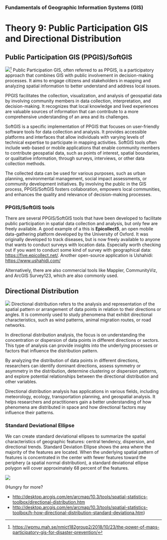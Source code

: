 ### Fundamentals of Geographic Information Systems (GIS)

# Theory 9: Public Participation GIS and Directional Distribution

## Public Participation GIS (PPGIS)/SoftGIS
![](https://wpmu.mah.se/nmict182group2/files/2018/10/Dl_p7DwXoAAr2zA.jpg)[^1]
Public Participation GIS, often referred to as PPGIS, is a participatory approach that combines GIS with public involvement in decision-making processes. It aims to engage citizens and stakeholders in mapping and analyzing spatial information to better understand and address local issues.

PPGIS facilitates the collection, visualization, and analysis of geospatial data by involving community members in data collection, interpretation, and decision-making. It recognizes that local knowledge and lived experiences are valuable sources of information that can contribute to a more comprehensive understanding of an area and its challenges.

SoftGIS is a specific implementation of PPGIS that focuses on user-friendly software tools for data collection and analysis. It provides accessible platforms and interfaces that allow individuals with varying levels of technical expertise to participate in mapping activities. SoftGIS tools often include web-based or mobile applications that enable community members to contribute geospatial data, such as points of interest, spatial boundaries, or qualitative information, through surveys, interviews, or other data collection methods.

The collected data can be used for various purposes, such as urban planning, environmental management, social impact assessments, or community development initiatives. By involving the public in the GIS process, PPGIS/SoftGIS fosters collaboration, empowers local communities, and enhances the quality and relevance of decision-making processes.

### PPGIS/SoftGIS tools
There are several PPGIS/SoftGIS tools that have been developed to facilitate public participation in spatial data collection and analysis, but only few are freely available. A good example of a this is **Epicollect5**, an open mobile data-gathering platform developed by the University of Oxford. It was originally developed to track diseases, but is now freely available to anyone that wants to conduct surveys with location data. Especially worth checking out if you want to conduct some kind of survey with geographical data: https://five.epicollect.net/. Another open-source application is Ushahidi: https://www.ushahidi.com/

Alternatively, there are also commercial tools like Mappler, CommunityViz, and ArcGIS Survey123, which are also commonly used.

## Directional Distribution
![](https://www.esri.com/arcgis-blog/wp-content/uploads/2018/09/sept-18.jpg)
Directional distribution refers to the analysis and representation of the spatial pattern or arrangement of data points in relation to their directions or angles. It is commonly used to study phenomena that exhibit directional characteristics, such as wind patterns, animal migration routes, or road networks.

In directional distribution analysis, the focus is on understanding the concentration or dispersion of data points in different directions or sectors. This type of analysis can provide insights into the underlying processes or factors that influence the distribution pattern.

By analyzing the distribution of data points in different directions, researchers can identify dominant directions, assess symmetry or asymmetry in the distribution, determine clustering or dispersion patterns, and explore potential relationships between the directional distribution and other variables.

Directional distribution analysis has applications in various fields, including meteorology, ecology, transportation planning, and geospatial analysis. It helps researchers and practitioners gain a better understanding of how phenomena are distributed in space and how directional factors may influence their patterns.

### Standard Deviational Ellipse
We can create standard deviational ellipses to summarize the spatial characteristics of geographic features: central tendency, dispersion, and directional trends. Standard Deviation Ellipse shows the area where the majority of the features are located. When the underlying spatial pattern of features is concentrated in the center with fewer features toward the periphery (a spatial normal distribution), a standard deviational ellipse polygon will cover approximately 68 percent of the features.

![](https://geol260.academic.wlu.edu/files/lecture_notes/standardellipse_stat.gif)

(Hungry for more? 
- http://desktop.arcgis.com/en/arcmap/10.3/tools/spatial-statistics-toolbox/directional-distribution.htm
- http://desktop.arcgis.com/en/arcmap/10.3/tools/spatial-statistics-toolbox/h-how-directional-distribution-standard-deviationa.htm)

[^1]: https://wpmu.mah.se/nmict182group2/2018/10/23/the-power-of-maps-participatory-gis-for-disaster-prevention/
[^2]: https://www.esri.com/arcgis-blog/products/arcgis-online/announcements/whats-new-arcgis-online-september-2018/
[^3]:




<!--stackedit_data:
eyJoaXN0b3J5IjpbMjQ3OTM1NzEzLC0xMzI1Njc5MzM0LDU3OD
Q0NDE4NCwyOTc5OTk1NTYsNjM1NTExMjE2LC05MTk1NjA5NDUs
NzMwOTk4MTE2XX0=
-->